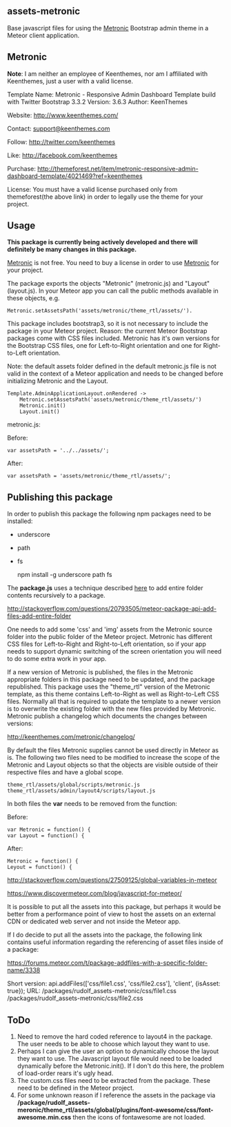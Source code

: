 ## assets-metronic

Base javascript files for using the [Metronic](http://keenthemes.com/metronic/) Bootstrap admin theme in a Meteor client application.

## Metronic

**Note**: I am neither an employee of Keenthemes, nor am I affiliated with Keenthemes, just a user with a valid license.

Template Name: 	Metronic - Responsive Admin Dashboard Template build with Twitter Bootstrap 3.3.2
Version: 		3.6.3
Author: 		KeenThemes

Website: 		http://www.keenthemes.com/

Contact: 		support@keenthemes.com

Follow: 		http://twitter.com/keenthemes

Like: 			http://facebook.com/keenthemes

Purchase: 		http://themeforest.net/item/metronic-responsive-admin-dashboard-template/4021469?ref=keenthemes

License: 		You must have a valid license purchased only from themeforest(the above link) in order to legally use the theme for your project.

## Usage

**This package is currently being actively developed and there will definitely be many changes in this package.**

[Metronic](http://keenthemes.com/metronic/) is not free. You need to buy a license in order to use [Metronic](http://keenthemes.com/metronic/) for your project. 

The package exports the objects "Metronic" (metronic.js) and "Layout" (layout.js). In your Meteor app you can call the public methods available in these objects, e.g.

    Metronic.setAssetsPath('assets/metronic/theme_rtl/assets/').

This package includes bootstrap3, so it is not necessary to include the package in your Meteor project. Reason: the current Meteor Bootstrap packages come with CSS files included. Metronic has it's own versions for the Bootstrap CSS files, one for Left-to-Right orientation and one for Right-to-Left orientation.

Note: the default assets folder defined in the default metronic.js file is not valid in the context of a Meteor application and needs to be changed before initializing Metronic and the Layout.

    Template.AdminApplicationLayout.onRendered ->
        Metronic.setAssetsPath('assets/metronic/theme_rtl/assets/')
        Metronic.init()
        Layout.init()


metronic.js:

Before:

    var assetsPath = '../../assets/';
    
After:

    var assetsPath = 'assets/metronic/theme_rtl/assets/';

## Publishing this package

In order to publish this package the following npm packages need to be installed:

 - underscore
 - path
 - fs


    npm install -g underscore path fs

The **package.js** uses a technique described [here](http://stackoverflow.com/questions/20793505/meteor-package-api-add-files-add-entire-folder) to add entire folder contents recursively to a package.

http://stackoverflow.com/questions/20793505/meteor-package-api-add-files-add-entire-folder

One needs to add some 'css' and 'img' assets from the Metronic source folder into the public folder of the Meteor project. Metronic has different CSS files for Left-to-Right and Right-to-Left orientation, so if your app needs to support dynamic switching of the screen orientation you will need to do some extra work in your app.

If a new version of Metronic is published, the files in the Metronic appropriate folders in this package need to be updated, and the package republished. This package uses the "theme_rtl" version of the Metronic template, as this theme contains Left-to-Right as well as Right-to-Left CSS files. Normally all that is required to update the template to a newer version is to overwrite the existing folder with the new files provided by Metronic. Metronic publish a changelog which documents the changes between versions:

http://keenthemes.com/metronic/changelog/

By default the files Metronic supplies cannot be used directly in Meteor as is. The following two files need to be modified to increase the scope of the Metronic and Layout objects so that the objects are visible outside of their respective files and have a global scope.

    theme_rtl/assets/global/scripts/metronic.js
    theme_rtl/assets/admin/layout4/scripts/layout.js
    
In both files the **var** needs to be removed from the function: 

Before:

    var Metronic = function() {
    var Layout = function() {
  
After:

    Metronic = function() {
    Leyout = function() {
  
http://stackoverflow.com/questions/27509125/global-variables-in-meteor

https://www.discovermeteor.com/blog/javascript-for-meteor/

It is possible to put all the assets into this package, but perhaps it would be better from a performance point of view to host the assets on an external CDN or dedicated web server and not inside the Meteor app.

If I do decide to put all the assets into the package, the following link contains useful information regarding the referencing of asset files inside of a package:

https://forums.meteor.com/t/package-addfiles-with-a-specific-folder-name/3338

Short version:
api.addFiles(['css/file1.css', 'css/file2.css'], 'client', {isAsset: true});
URL:
/packages/rudolf_assets-metronic/css/file1.css
/packages/rudolf_assets-metronic/css/file2.css

## ToDo
1. Need to remove the hard coded reference to layout4 in the package. The user needs to be able to choose which layout they want to use.
2. Perhaps I can give the user an option to dynamically choose the layout they want to use. The Javascript layout file would need to be loaded dynamically before the Metronic.init(). If I don't do this here, the problem of load-order rears it's ugly head.
3. The custom.css files need to be extracted from the package. These need to be defined in the Meteor project.
4. For some unknown reason if I reference the assets in the package via **/package/rudolf_assets-meronic/theme_rtl/assets/global/plugins/font-awesome/css/font-awesome.min.css** then the icons of fontawesome are not loaded.
